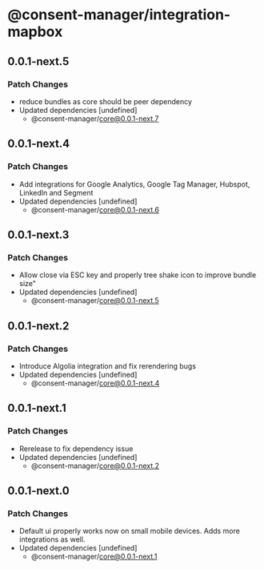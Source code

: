 # @consent-manager/integration-mapbox

## 0.0.1-next.5

### Patch Changes

- reduce bundles as core should be peer dependency
- Updated dependencies [undefined]
  - @consent-manager/core@0.0.1-next.7

## 0.0.1-next.4

### Patch Changes

- Add integrations for Google Analytics, Google Tag Manager, Hubspot, LinkedIn and Segment
- Updated dependencies [undefined]
  - @consent-manager/core@0.0.1-next.6

## 0.0.1-next.3

### Patch Changes

- Allow close via ESC key and properly tree shake icon to improve bundle size"
- Updated dependencies [undefined]
  - @consent-manager/core@0.0.1-next.5

## 0.0.1-next.2

### Patch Changes

- Introduce Algolia integration and fix rerendering bugs
- Updated dependencies [undefined]
  - @consent-manager/core@0.0.1-next.4

## 0.0.1-next.1

### Patch Changes

- Rerelease to fix dependency issue
- Updated dependencies [undefined]
  - @consent-manager/core@0.0.1-next.2

## 0.0.1-next.0

### Patch Changes

- Default ui properly works now on small mobile devices. Adds more integrations as well.
- Updated dependencies [undefined]
  - @consent-manager/core@0.0.1-next.1
